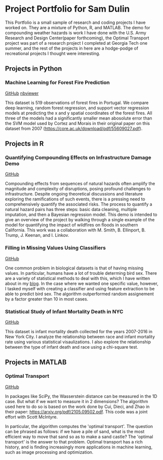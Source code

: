 # Project Portfolio for Sam Dulin

This Portfolio is a small sample of research and coding projects I have worked on. They are a mixture of Python, R, and MATLAB. The demo for compounding weather hazards is work I have done with the U.S. Army Research and Design Center(paper forthcoming), the Optimal Transport project was part of a research project I completed at Georgia Tech one summer, and the rest of the projects in here are a hodge-podge of recreational projects I thought were interesting. 

## Projects in Python

### Machine Learning for Forest Fire Prediction
[GitHub](/PythonProjects/forest_fires.ipynb)
[nbviewer](https://nbviewer.org/github/samdulin/DataSciencePortfolio/blob/main/PythonProjects/forest_fires.ipynb)

This dataset is 519 observations of forest fires in Portugal. We compare deep learning, random forest regression, and support vector regression models at predicting the x and y spatial coordinates of the forest fires. All three of the models had a significantly smaller mean abosolute error than the SVM model used by Cortez and Morais in their original paper on this dataset from 2007 (https://core.ac.uk/download/pdf/55609027.pdf).

## Projects in R

### Quantifying Compounding Effects on Infrastructure Damage Demo
[GitHub](/RProjects/CompoundHazards/compounding_hazards_tutorial.md)

Compounding effects from sequences of natural hazards often amplify the magnitude and complexity of disruptions, posing profound challenges to infrastructure. Despite ongoing theoretical discussions and literature exploring the ramifications of such events, there is a pressing need to comprehensively quantify the associated risks. The process to quantify a natural hazard pairs has three steps: basic data cleaning, multiple imputation, and then a Bayesian regression model. This demo is intended to give an overview of the project by walking through a single example of the model for quantifying the impact of wildfires on floods in southern California. This work was a collaboration with M. Smith, B. Ellinport, B. Trump, J. Keenan, and I. Linkov.

### Filling in Missing Values Using Classifiers
[GitHub](/RProjects/missingValues/missingValues.md)

One common problem in biological datasets is that of having missing values. In particular, humans have a lot of trouble determing bird sex. There are a variety of statistical methods to deal with this, which I have written about in my [blog](https://samdulin.wordpress.com/2024/05/30/missing-data-the-good-the-bad-and-the-ugly/). In the case where we wanted one specific value, however, I tasked myself with creating a classifier and using feature extraction to be able to predict bird sex. The algorithm outperformed random assignement by a factor greater than 10 in most cases.

### Statistical Study of Infant Mortality Death in NYC
[GitHub](/RProjects/InfantMortalityStudy.md)

This dataset is infant mortality death collected for the years 2007-2016 in New York City. I analyze the relationship between race and infant mortality rate using various statistical visaulizations. I also explore the relationship between the type of infant death and race using a chi-square test.

## Projects in MATLAB

### Optimal Transport
[GitHub](/MATLABProjects/BVP_OT_multi.m)

In packages like SciPy, the Wasserstein distance can be measured in the 1D case. But what if we want to measure it in 2 dimensions? The algorithm used here to do so is based on the work done by Cui, Dieci, and Zhao in their paper: https://arxiv.org/pdf/2105.09502.pdf. This code was a joint effort with Scott McIntyre.

In particular, the algorithm computes the 'optimal transport'. The question can be phrased as follows: if we have a pile of sand, what is the most efficient way to move that sand so as to make a sand castle? The 'optimal transport' is the answer to that problem. Optimal transport has a rich history, and is finding increasingly more applications in machine learning, such as image processing and optimization.

